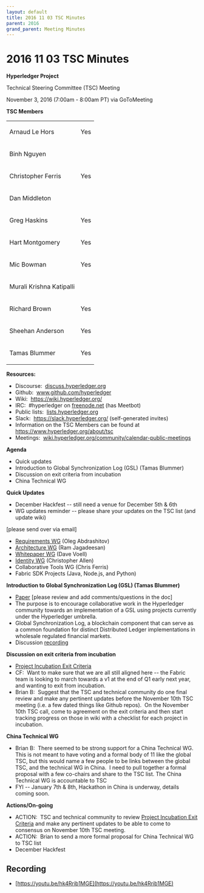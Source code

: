 ```yaml
---
layout: default
title: 2016 11 03 TSC Minutes
parent: 2016
grand_parent: Meeting Minutes
---
```

# 2016 11 03 TSC Minutes

**Hyperledger Project**

Technical Steering Committee (TSC) Meeting

November 3, 2016 (7:00am - 8:00am PT) via GoToMeeting

**TSC Members**

<div class="table-wrap">

<table class="wrapped confluenceTable">
<tbody>
<tr class="odd">
<td class="confluenceTd"><p><span>Arnaud Le Hors</span></p></td>
<td class="confluenceTd"><p><span>Yes</span></p></td>
</tr>
<tr class="even">
<td class="confluenceTd"><p><span>Binh Nguyen</span></p></td>
<td class="confluenceTd"><br />
</td>
</tr>
<tr class="odd">
<td class="confluenceTd"><p><span>Christopher Ferris</span></p></td>
<td class="confluenceTd"><p><span>Yes</span></p></td>
</tr>
<tr class="even">
<td class="confluenceTd"><p><span>Dan Middleton</span></p></td>
<td class="confluenceTd"><br />
</td>
</tr>
<tr class="odd">
<td class="confluenceTd"><p><span>Greg Haskins</span></p></td>
<td class="confluenceTd"><p><span>Yes</span></p></td>
</tr>
<tr class="even">
<td class="confluenceTd"><p><span>Hart Montgomery</span></p></td>
<td class="confluenceTd"><p><span>Yes</span></p></td>
</tr>
<tr class="odd">
<td class="confluenceTd"><p><span>Mic Bowman</span></p></td>
<td class="confluenceTd"><p><span>Yes</span></p></td>
</tr>
<tr class="even">
<td class="confluenceTd"><p><span>Murali Krishna
Katipalli</span></p></td>
<td class="confluenceTd"><br />
</td>
</tr>
<tr class="odd">
<td class="confluenceTd"><p><span>Richard Brown</span></p></td>
<td class="confluenceTd"><p><span>Yes</span></p></td>
</tr>
<tr class="even">
<td class="confluenceTd"><p><span>Sheehan Anderson</span></p></td>
<td class="confluenceTd"><p><span>Yes</span></p></td>
</tr>
<tr class="odd">
<td class="confluenceTd"><p><span>Tamas Blummer</span></p></td>
<td class="confluenceTd"><p><span>Yes</span></p></td>
</tr>
</tbody>
</table>


  

**Resources:**

- Discourse: 
  <a href="http://discuss.hyperledger.org" class="external-link"
  rel="nofollow">discuss.hyperledger.org</a>
- Github: 
  <a href="http://www.github.com/hyperledger" class="external-link"
  rel="nofollow"><span>www.github.com/hyperledger</span></a>
- Wiki:  <a href="https://wiki.hyperledger.org/"
  rel="nofollow">https://wiki.hyperledger.org/</a>
- IRC:  \#hyperledger on
  <a href="http://freenode.net" class="external-link"
  rel="nofollow">freenode.net</a> (has Meetbot)
- Public lists: 
  <a href="http://lists.hyperledger.org" class="external-link"
  rel="nofollow">lists.hyperledger.org</a>
- Slack:  <a href="https://slack.hyperledger.org/" class="external-link"
  rel="nofollow"><span>https://slack.hyperledger.org/</span></a>
  (self-generated invites)
- Information on the TSC Members can be found at
  <a href="https://www.hyperledger.org/about/tsc" class="external-link"
  rel="nofollow"><span>https://www.hyperledger.org/about/tsc</span></a>
- Meetings: 
  <a href="http://wiki.hyperledger.org/community/calendar-public-meetings"
  class="external-link"
  rel="nofollow">wiki.hyperledger.org/community/calendar-public-meetings</a>

  

**Agenda**

- Quick updates
- Introduction to Global Synchronization Log (GSL) (Tamas Blummer)
- Discussion on exit criteria from incubation
- China Technical WG

  

**Quick Updates**

- December Hackfest -- still need a venue for December 5th & 6th
- WG updates reminder -- please share your updates on the TSC list (and
  update wiki)

  

\[please send over via email\]

- <a
  href="https://github.com/hyperledger/hyperledger/wiki/Requirements-WG"
  class="external-link" rel="nofollow"><span>Requirements WG</span></a>
  (Oleg Abdrashitov)
- <a
  href="https://github.com/hyperledger/hyperledger/wiki/Architecture-WG"
  class="external-link" rel="nofollow"><span>Architecture WG</span></a>
  (Ram Jagadeesan)
- <a href="https://github.com/hyperledger/hyperledger/wiki/Whitepaper-WG"
  class="external-link" rel="nofollow"><span>Whitepaper WG</span></a>
  (Dave Voell)
- <a
  href="https://github.com/hyperledger/hyperledger/wiki/PublicMeetingCalendar#hyperledger-identity-wg-biweekly-meeting"
  class="external-link" rel="nofollow"><span>Identity WG</span></a>
  (Christopher Allen)
- Collaborative Tools WG (Chris Ferris)
- Fabric SDK Projects (Java, Node.js, and Python)

  

**Introduction to Global Synchronization Log (GSL) (Tamas Blummer)**

- <a
  href="https://docs.google.com/document/d/1aJXZJQENRRRyu1lqOyT-DuQotl3xDbRabAgRMZxsI1A/edit?ts=581b5578"
  class="external-link" rel="nofollow"><span>Paper</span></a> \[please
  review and add comments/questions in the doc\]
- The purpose is to encourage collaborative work in the Hyperledger
  community towards an implementation of a GSL using projects currently
  under the Hyperledger umbrella. 
- Global Synchronization Log, a blockchain component that can serve as a
  common foundation for distinct Distributed Ledger implementations in
  wholesale regulated financial markets.
- Discussion
  <a href="https://drive.google.com/open?id=0B42vMkapQi1MdUNUSDR4Nm9TcFU"
  class="external-link" rel="nofollow"><span>recording</span></a>

  

**Discussion on exit criteria from incubation**

- <a
  href="https://wiki.hyperledger.org/community/project-incubation-exit-criteria"
  rel="nofollow"><span>Project Incubation Exit Criteria</span></a>
- CF:  Want to make sure that we are all still aligned here -- the
  Fabric team is looking to march towards a v1 at the end of Q1 early
  next year, and wanting to exit from incubation.
- Brian B:  Suggest that the TSC and technical community do one final
  review and make any pertinent updates before the November 10th TSC
  meeting (i.e. a few dated things like Github repos).  On the November
  10th TSC call, come to agreement on the exit criteria and then start
  tracking progress on those in wiki with a checklist for each project
  in incubation.

  

**China Technical WG**

- Brian B:  There seemed to be strong support for a China Technical WG. 
  This is not meant to have voting and a formal body of 11 like the
  global TSC, but this would name a few people to be links between the
  global TSC, and the technical WG in China.  I need to pull together a
  formal proposal with a few co-chairs and share to the TSC list. The
  China Technical WG is accountable to TSC
- FYI -- January 7th & 8th, Hackathon in China is underway, details
  coming soon.

  

**Actions/On-going**

- ACTION:  TSC and technical community to review <a
  href="https://wiki.hyperledger.org/community/project-incubation-exit-criteria"
  rel="nofollow"><span>Project Incubation Exit Criteria</span></a> and
  make any pertinent updates to be able to come to consensus on November
  10th TSC meeting.
- ACTION:  Brian to send a more formal proposal for China Technical WG
  to TSC list
- December Hackfest


## Recording
* [https://youtu.be/hk4Rrib1MGE](https://youtu.be/hk4Rrib1MGE)

